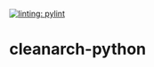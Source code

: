[![linting: pylint](https://img.shields.io/badge/linting-pylint-yellowgreen)](https://github.com/pylint-dev/pylint)

# cleanarch-python
